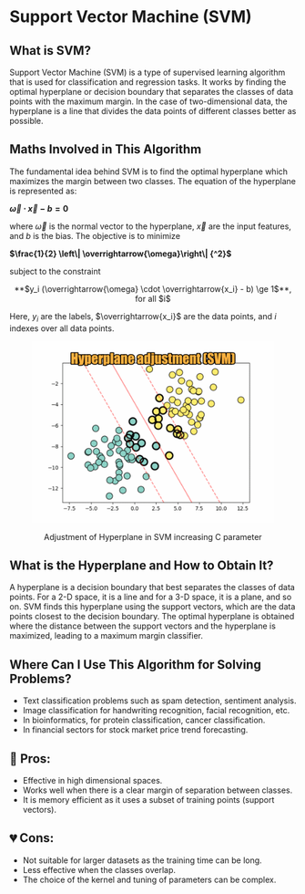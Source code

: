 # Support Vector Machine (SVM)

## What is SVM?

Support Vector Machine (SVM) is a type of supervised learning algorithm that is used for classification and regression tasks. It works by finding the optimal hyperplane or decision boundary that separates the classes of data points with the maximum margin. In the case of two-dimensional data, the hyperplane is a line that divides the data points of different classes better as possible.


## Maths Involved in This Algorithm

The fundamental idea behind SVM is to find the optimal hyperplane which maximizes the margin between two classes. The equation of the hyperplane is represented as:

**$\overrightarrow{\omega} \cdot \overrightarrow{x} - b =0$**

where $\overrightarrow{\omega}$ is the normal vector to the hyperplane, $\overrightarrow{x}$ are the input features, and $b$ is the bias. The objective is to minimize

**$\frac{1}{2} \left\| \overrightarrow{\omega}\right\| {^2}$**

subject to the constraint

<div align="center">
**$y_i (\overrightarrow{\omega} \cdot \overrightarrow{x_i} - b) \ge  1$**, for all $i$
</div>

Here, $y_i$ are the labels, $\overrightarrow{x_i}$ are the data points, and $i$ indexes over all data points.

<div align="center">
   <figure>
       <img src="svm_animation.gif" alt="SVM Process" width="500px">
       <p>Adjustment of Hyperplane in SVM increasing C parameter</p>
   </figure>
</div>

## What is the Hyperplane and How to Obtain It?

A hyperplane is a decision boundary that best separates the classes of data points. For a 2-D space, it is a line and for a 3-D space, it is a plane, and so on. SVM finds this hyperplane using the support vectors, which are the data points closest to the decision boundary. The optimal hyperplane is obtained where the distance between the support vectors and the hyperplane is maximized, leading to a maximum margin classifier.


## Where Can I Use This Algorithm for Solving Problems?

* Text classification problems such as spam detection, sentiment analysis.
* Image classification for handwriting recognition, facial recognition, etc.
* In bioinformatics, for protein classification, cancer classification.
* In financial sectors for stock market price trend forecasting.

## 💚 Pros:

* Effective in high dimensional spaces.
* Works well when there is a clear margin of separation between classes.
* It is memory efficient as it uses a subset of training points (support vectors).

## 💔 Cons:

* Not suitable for larger datasets as the training time can be long.
* Less effective when the classes overlap.
* The choice of the kernel and tuning of parameters can be complex.

